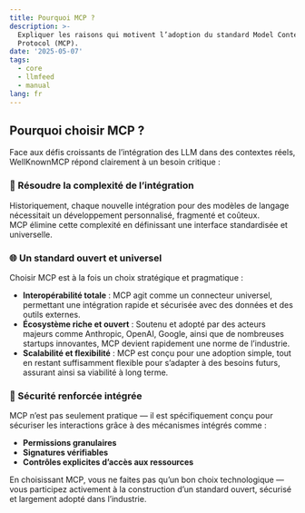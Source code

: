 ```yaml
---
title: Pourquoi MCP ?
description: >-
  Expliquer les raisons qui motivent l’adoption du standard Model Context
  Protocol (MCP).
date: '2025-05-07'
tags:
  - core
  - llmfeed
  - manual
lang: fr
---
```


## Pourquoi choisir MCP ?

Face aux défis croissants de l’intégration des LLM dans des contextes réels, WellKnownMCP répond clairement à un besoin critique :

### 🧩 Résoudre la complexité de l’intégration

Historiquement, chaque nouvelle intégration pour des modèles de langage nécessitait un développement personnalisé, fragmenté et coûteux.  
MCP élimine cette complexité en définissant une interface standardisée et universelle.

### 🌐 Un standard ouvert et universel

Choisir MCP est à la fois un choix stratégique et pragmatique :

- **Interopérabilité totale** : MCP agit comme un connecteur universel, permettant une intégration rapide et sécurisée avec des données et des outils externes.
- **Écosystème riche et ouvert** : Soutenu et adopté par des acteurs majeurs comme Anthropic, OpenAI, Google, ainsi que de nombreuses startups innovantes, MCP devient rapidement une norme de l’industrie.
- **Scalabilité et flexibilité** : MCP est conçu pour une adoption simple, tout en restant suffisamment flexible pour s’adapter à des besoins futurs, assurant ainsi sa viabilité à long terme.

### 🔐 Sécurité renforcée intégrée

MCP n’est pas seulement pratique — il est spécifiquement conçu pour sécuriser les interactions grâce à des mécanismes intégrés comme :

- **Permissions granulaires**
- **Signatures vérifiables**
- **Contrôles explicites d’accès aux ressources**

En choisissant MCP, vous ne faites pas qu’un bon choix technologique — vous participez activement à la construction d’un standard ouvert, sécurisé et largement adopté dans l’industrie.
